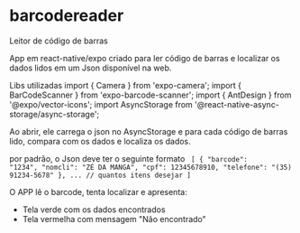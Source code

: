 # barcodereader
Leitor de código de barras

App em react-native/expo criado para ler código de barras e localizar os dados lidos em um Json disponível na web.

Libs utilizadas
import { Camera } from 'expo-camera';
import { BarCodeScanner } from 'expo-barcode-scanner';
import { AntDesign } from '@expo/vector-icons';
import AsyncStorage from '@react-native-async-storage/async-storage';

Ao abrir, ele carrega o json no AsyncStorage e para cada código de barras lido, compara com os dados e localiza os dados.

por padrão, o Json deve ter o seguinte formato
<code>
[
    {
     "barcode": "1234",
     "nomcli": "ZÉ DA MANGA",
     "cpf": 12345678910,
     "telefone": "(35) 91234-5678"
    },
    ...
    // quantos itens desejar
]
</code>

O APP lê o barcode, tenta localizar e apresenta:
  * Tela verde com os dados encontrados
  * Tela vermelha com mensagem "Não encontrado"

